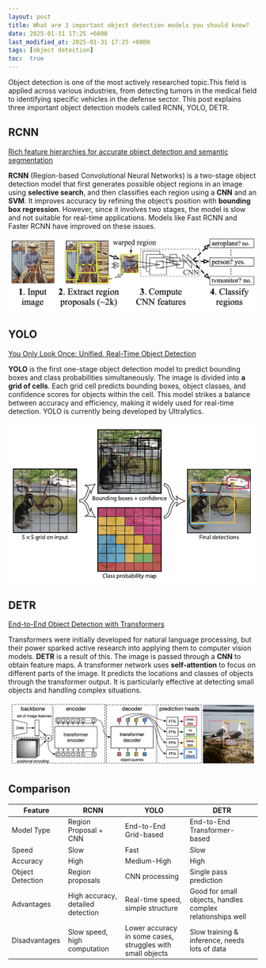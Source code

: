 ```yaml
---
layout: post
title: What are 3 important object detection models you should know?
date: 2025-01-31 17:25 +0800
last_modified_at: 2025-01-31 17:25 +0800
tags: [object detection]
toc:  true
---
```


Object detection is one of the most actively researched topic.This field is applied across various industries, from detecting tumors in the medical field to identifying specific vehicles in the defense sector. This post explains three important object detection models called RCNN, YOLO, DETR.

## RCNN

[Rich feature hierarchies for accurate object detection and semantic segmentation](https://arxiv.org/abs/1311.2524)

**RCNN** (Region-based Convolutional Neural Networks) is a two-stage object detection model that first generates possible object regions in an image using **selective search**, and then classifies each region using a **CNN** and an **SVM**. It improves accuracy by refining the object’s position with **bounding box regression**. However, since it involves two stages, the model is slow and not suitable for real-time applications. Models like Fast RCNN and Faster RCNN have improved on these issues.

![Figure 1](/assets/images/object_detection_01.png)

## YOLO

[You Only Look Once: Unified, Real-Time Object Detection](https://arxiv.org/abs/1506.02640)

**YOLO** is the first one-stage object detection model to predict bounding boxes and class probabilities simultaneously. The image is divided into **a grid of cells**. Each grid cell predicts bounding boxes, object classes, and confidence scores for objects within the cell. This model strikes a balance between accuracy and efficiency, making it widely used for real-time detection. YOLO is currently being developed by Ultralytics.

![Figure 2](/assets/images/object_detection_02.png)

## DETR

[End-to-End Object Detection with Transformers](https://arxiv.org/abs/2005.12872)

Transformers were initially developed for natural language processing, but their power sparked active research into applying them to computer vision models. **DETR** is a result of this. The image is passed through a **CNN** to obtain feature maps. A transformer network uses **self-attention** to focus on different parts of the image. It predicts the locations and classes of objects through the transformer output. It is particularly effective at detecting small objects and handling complex situations.

![Figure 3](/assets/images/object_detection_03.png)


## Comparison

|Feature|RCNN|YOLO|DETR|
|-----|---|---|---|
|Model Type|Region Proposal + CNN|End-to-End Grid-based|End-to-End Transformer-based|
|Speed|Slow|Fast|Slow|
|Accuracy|High|Medium-High|High|
|Object Detection|Region proposals|CNN processing|Single pass prediction|Transformer-based attention|
|Advantages|High accuracy, detailed detection|Real-time speed, simple structure|Good for small objects, handles complex relationships well|
|Disadvantages|Slow speed, high computation|Lower accuracy in some cases, struggles with small objects|Slow training & inference, needs lots of data|